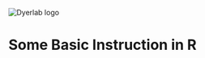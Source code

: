 ![Dyerlab logo](https://live.staticflickr.com/65535/51722755557_2368c8fb01_o_d.jpg)

# Some Basic Instruction in R
